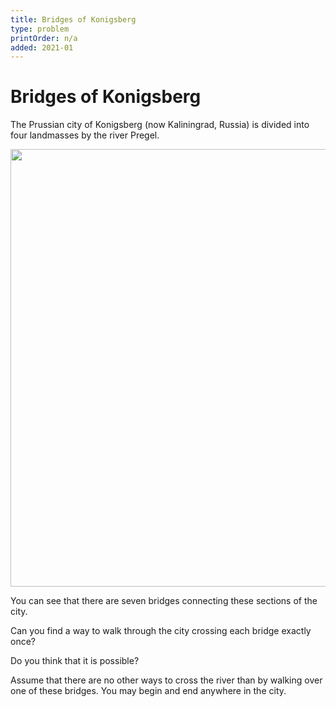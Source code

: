 ```yaml
---
title: Bridges of Konigsberg
type: problem
printOrder: n/a
added: 2021-01
---
```


# Bridges of Konigsberg

The Prussian city of Konigsberg (now Kaliningrad, Russia) is divided into four landmasses by the river Pregel.

<img src="../../images/konigsberg-bridges-1" width=700>

You can see that there are seven bridges connecting these sections of the city.

Can you find a way to walk through the city crossing each bridge exactly once?

Do you think that it is possible?

Assume that there are no other ways to cross the river than by walking over one of these bridges. You may begin and end anywhere in the city.
